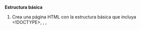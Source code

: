 **Estructura básica**

1. Crea una página HTML con la estructura básica que incluya <!DOCTYPE>, <html>, <head>, <title>, y <body>.
2. Agrega un encabezado <h1> con el título de tu página y un párrafo <p> con una breve descripción.
3. Crea una página con al menos 3 niveles de encabezados (<h1> a <h3>), cada uno con un texto descriptivo.
4. Agrega un comentario dentro de tu archivo HTML explicando qué hace una sección de tu código.
5. Crea una página que incluya un mensaje en el título de la pestaña del navegador usando <title>.

**Enlaces e imágenes**

6. Agrega un enlace a tu página que redirija a otro sitio web usando <a>.
7. Crea un enlace que abra un sitio web en una nueva pestaña utilizando el atributo target="_blank".
8. Inserta una imagen en tu página con la etiqueta <img> y dale un texto alternativo (alt).
9. Crea un enlace que apunte a una sección específica de tu página usando anclajes (<a href="#id">).
10. Agrega una imagen que también actúe como enlace a otro sitio web.

**Listas**

11. Crea una lista ordenada (<ol>) con tus tres comidas favoritas.
12. Haz una lista desordenada (<ul>) con los nombres de tus tres películas favoritas.
13. Crea una lista anidada con tus hobbies principales y subcategorías relacionadas.
14. Agrega una lista de definiciones (<dl>) con al menos tres términos y sus respectivas descripciones.
15. Crea una lista ordenada y usa el atributo start para comenzar desde un número diferente.

**Tablas**

16. Diseña una tabla simple con tres filas y tres columnas usando <table>, <tr>, y <td>.
17. Crea una tabla con un encabezado de columna usando <th>.
18. Agrega un atributo border a tu tabla para que tenga un borde visible.
19. Crea una tabla que combine celdas usando rowspan y colspan.
20. Diseña una tabla que represente un horario semanal (lunes a viernes).

**Formularios**

21. Crea un formulario con un campo de entrada de texto usando <input type="text">.
22. Agrega un botón de envío a tu formulario usando <button> o <input type="submit">.
23. Crea un formulario con un campo de contraseña usando <input type="password">.
24. Diseña un formulario que incluya un campo de selección de fecha usando <input type="date">.
25. Agrega un área de texto grande a tu formulario usando <textarea>.

**Atributos globales**

26. Usa el atributo id para identificar un párrafo específico y enlázalo desde otro lugar de la página.
27. Agrega una clase a un grupo de elementos y comenta cómo se podrían estilizar con CSS.
28. Usa el atributo title para mostrar información adicional al pasar el ratón sobre un elemento.
29. Usa lang en el elemento <html> para indicar el idioma principal de la página.
30. Usa tabindex para controlar el orden de navegación por teclado en varios elementos.

**Elementos semánticos**

31. Reemplaza un <div> con un elemento semántico como <header>, <main>, o <footer>.
32. Crea una página con un encabezado <header> que incluya un logotipo y un menú de navegación.
33. Agrega un artículo <article> con un título y contenido descriptivo.
34. Diseña una sección <section> que contenga un subtítulo y un párrafo.
35. Crea una página con un pie de página <footer> que contenga información de copyright.


Variables y constantes
36. Declara una variable con let para almacenar tu nombre y muéstrala en la consola.
37. Declara una constante para el valor de PI y úsala en un cálculo de área de un círculo.
38. Cambia el valor de una variable declarada con var y observa el resultado.
39. Declara una variable con let, asígnale un valor y luego cámbialo. Imprime ambos valores.
40. Intenta reasignar un valor a una constante y observa qué sucede.

Tipos de datos primitivos
Declara una variable para almacenar un string y concaténala con otro string.
Escribe un programa que determine el tipo de dato de diferentes valores usando typeof.
Declara una variable con un valor null y otra con undefined. Imprime ambas en la consola.
Convierte un número a string y viceversa. Verifica los resultados usando typeof.
Usa un BigInt para realizar una operación con números muy grandes.


Operadores
Suma dos números y muestra el resultado en la consola.
Compara si dos números son iguales usando === y ==. Explica la diferencia.
Escribe un programa que determine si un número es mayor que otro usando operadores de comparación.
Utiliza operadores lógicos para combinar condiciones. Ejemplo: edad > 18 && esEstudiante.
Usa el operador ternario para determinar si un número es positivo, negativo o cero.
Declaraciones
Escribe un programa que pida al usuario su edad y determine si es mayor de edad.
Crea un menú que, usando switch, imprima un mensaje dependiendo del número que ingrese el usuario.
Escribe un programa que use if-else para determinar si un número es par o impar.
Usa una cadena de if-else if para clasificar a un estudiante según su puntaje (A, B, C, etc.).
Combina if y operadores lógicos para determinar si un año es bisiesto.
Ciclos
Escribe un programa que imprima los números del 1 al 10 usando un for.
Usa un while para sumar los números del 1 al 100.
Escribe un programa que imprima los números pares entre 1 y 50 usando un do-while.
Crea un objeto y usa un for-in para recorrer todas sus propiedades.
Declara un array y usa un for-of para recorrerlo e imprimir cada elemento.
Funciones
Declara una función que imprima un saludo en la consola.
Escribe una función que reciba un número y devuelva su cuadrado.
Usa una función anónima como callback para iterar sobre un array.
Crea una arrow function que reciba dos números y devuelva su suma.
Define una función con un parámetro por defecto y prueba llamarla sin pasarle ese parámetro.
Parámetros por defecto y Rest
Escribe una función que reciba un nombre y lo salude. Si no se pasa un nombre, usa "Desconocido".
Crea una función que sume un número arbitrario de valores usando ...rest.
Usa rest para combinar argumentos en un array dentro de una función.
Define una función con múltiples parámetros por defecto.
Escribe una función que acepte una lista de números y devuelva el mayor de ellos.
Closures
Crea una función que devuelva otra función que imprima un mensaje.
Escribe un contador que use closures para incrementar y mostrar un valor.
Usa un closure para mantener un estado privado dentro de una función.
Crea un closure que calcule el cuadrado de un número.
Implementa una función que genere saludos personalizados usando closures.
Ejercicios Combinados
Crea un programa que utilice if, switch, y operadores para clasificar un número como positivo, negativo o cero.
Escribe un programa que calcule el promedio de un array de números usando un ciclo for.
Usa una función para determinar si un número es primo.
Combina un for-in con un if para contar las propiedades de un objeto que cumplen cierta condición.
Escribe un programa que genere un patrón como una pirámide usando ciclos.
Proyectos Pequeños
Crea una calculadora básica que realice operaciones de suma, resta, multiplicación y división.
Escribe un programa que cuente cuántas vocales tiene una cadena.
Implementa un contador que aumente y disminuya al hacer clic en botones.
Haz una página con un botón que cambie el color de fondo al azar al hacer clic.
Crea un juego de adivinar un número entre 1 y 100.
Retos Avanzados
Escribe un programa que invierta una cadena usando un ciclo.
Crea un programa que ordene un array de números de menor a mayor.
Implementa un sistema de autenticación básica usando prompt y if-else.
Usa closures para crear una función que permita registrar eventos.
Haz una página que permita al usuario ingresar un texto y lo muestre en tiempo real.
Ejercicios adicionales por sección
Variables y constantes
Declara variables para almacenar un nombre, edad y ciudad. Combínalos en un mensaje completo.
Cambia el valor de una variable declarada con let y muestra ambos valores.
Prueba declarar una variable sin let, const o var. Observa el resultado.
Operadores
Calcula el resto de dividir 15 entre 4.
Escribe un programa que determine si dos números son múltiplos entre sí.
Condicionales
Crea un programa que imprima "fizz" si un número es múltiplo de 3, "buzz" si es múltiplo de 5, y "fizzbuzz" si es múltiplo de ambos.
Usa switch para clasificar los días de la semana como "laborales" o "fin de semana".
Ciclos
Genera una tabla de multiplicar del 1 al 10.
Usa un ciclo for para imprimir una lista de nombres de un array.
Funciones
Define una función que devuelva el menor de tres números.
Crea una función que acepte un array y devuelva su longitud.
Proyectos Finales
Calculadora Compleja: Crea una calculadora con botones HTML que ejecute operaciones con eventos onclick.
Juego de Piedra, Papel o Tijeras: Usa funciones y ciclos para jugar contra la computadora.
Conversor de Moneda: Crea un programa que convierta entre diferentes divisas.
Generador de Contraseñas: Implementa una función que genere contraseñas aleatorias con ciertas restricciones.